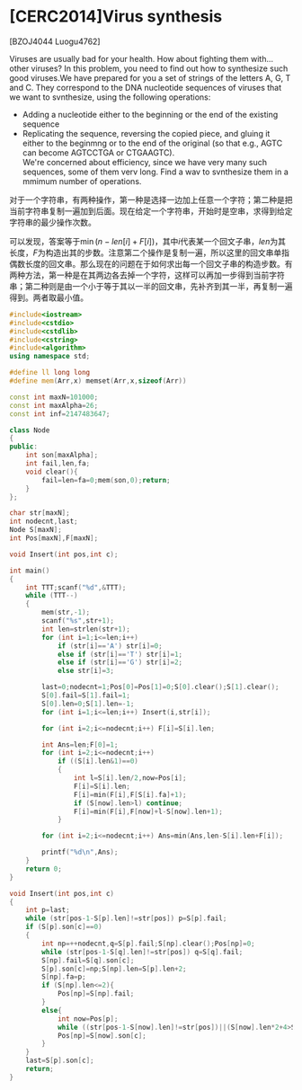 # [CERC2014]Virus synthesis
[BZOJ4044 Luogu4762]

Viruses are usually bad for your health. How about fighting them with... other viruses? In this problem, you need to find out how to synthesize such good viruses.We have prepared for you a set of strings of the letters A, G, T and C. They correspond to the DNA nucleotide sequences of viruses that we want to svnthesize, using the following operations:  
* Adding a nucleotide either to the beginning or the end of the existing sequence  
* Replicating the sequence, reversing the copied piece, and gluing it either to the beginmng or to the end of the original (so that e.g., AGTC can become AGTCCTGA or CTGAAGTC).  
We're concerned about efficiency, since we have very many such sequences, some of them verv long. Find a wav to svnthesize them in a mmimum number of operations.

对于一个字符串，有两种操作，第一种是选择一边加上任意一个字符；第二种是把当前字符串复制一遍加到后面。现在给定一个字符串，开始时是空串，求得到给定字符串的最少操作次数。

可以发现，答案等于$\min(n-len[i]+F[i])$，其中$i$代表某一个回文子串，$len$为其长度，$F$为构造出其的步数。注意第二个操作是复制一遍，所以这里的回文串单指偶数长度的回文串。那么现在的问题在于如何求出每一个回文子串的构造步数。有两种方法，第一种是在其两边各去掉一个字符，这样可以再加一步得到当前字符串；第二种则是由一个小于等于其以一半的回文串，先补齐到其一半，再复制一遍得到。两者取最小值。

```cpp
#include<iostream>
#include<cstdio>
#include<cstdlib>
#include<cstring>
#include<algorithm>
using namespace std;

#define ll long long
#define mem(Arr,x) memset(Arr,x,sizeof(Arr))

const int maxN=101000;
const int maxAlpha=26;
const int inf=2147483647;

class Node
{
public:
	int son[maxAlpha];
	int fail,len,fa;
	void clear(){
		fail=len=fa=0;mem(son,0);return;
	}
};

char str[maxN];
int nodecnt,last;
Node S[maxN];
int Pos[maxN],F[maxN];

void Insert(int pos,int c);

int main()
{
	int TTT;scanf("%d",&TTT);
	while (TTT--)
	{
		mem(str,-1);
		scanf("%s",str+1);
		int len=strlen(str+1);
		for (int i=1;i<=len;i++)
			if (str[i]=='A') str[i]=0;
			else if (str[i]=='T') str[i]=1;
			else if (str[i]=='G') str[i]=2;
			else str[i]=3;

		last=0;nodecnt=1;Pos[0]=Pos[1]=0;S[0].clear();S[1].clear();
		S[0].fail=S[1].fail=1;
		S[0].len=0;S[1].len=-1;
		for (int i=1;i<=len;i++) Insert(i,str[i]);

		for (int i=2;i<=nodecnt;i++) F[i]=S[i].len;

		int Ans=len;F[0]=1;
		for (int i=2;i<=nodecnt;i++)
			if ((S[i].len&1)==0)
			{
				int l=S[i].len/2,now=Pos[i];
				F[i]=S[i].len;
				F[i]=min(F[i],F[S[i].fa]+1);
				if (S[now].len>l) continue;
				F[i]=min(F[i],F[now]+l-S[now].len+1);
			}

		for (int i=2;i<=nodecnt;i++) Ans=min(Ans,len-S[i].len+F[i]);

		printf("%d\n",Ans);
	}
	return 0;
}

void Insert(int pos,int c)
{
	int p=last;
	while (str[pos-1-S[p].len]!=str[pos]) p=S[p].fail;
	if (S[p].son[c]==0)
	{
		int np=++nodecnt,q=S[p].fail;S[np].clear();Pos[np]=0;
		while (str[pos-1-S[q].len]!=str[pos]) q=S[q].fail;
		S[np].fail=S[q].son[c];
		S[p].son[c]=np;S[np].len=S[p].len+2;
		S[np].fa=p;
		if (S[np].len<=2){
			Pos[np]=S[np].fail;
		}
		else{
			int now=Pos[p];
			while ((str[pos-1-S[now].len]!=str[pos])||(S[now].len*2+4>S[np].len)) now=S[now].fail;
			Pos[np]=S[now].son[c];
		}
	}
	last=S[p].son[c];
	return;
}
```